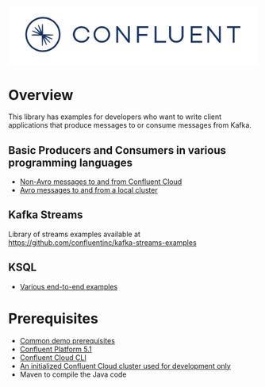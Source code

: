 ![image](../images/confluent-logo-300-2.png)

# Overview

This library has examples for developers who want to write client applications that produce messages to or consume messages from Kafka.

## Basic Producers and Consumers in various programming languages

* [Non-Avro messages to and from Confluent Cloud](cloud/README.md)
* [Avro messages to and from a local cluster](avro/README.md)

## Kafka Streams

Library of streams examples available at https://github.com/confluentinc/kafka-streams-examples

## KSQL

* [Various end-to-end examples](https://github.com/confluentinc/examples)

# Prerequisites

* [Common demo prerequisites](https://github.com/confluentinc/examples#prerequisites)
* [Confluent Platform 5.1](https://www.confluent.io/download/)
* [Confluent Cloud CLI](https://docs.confluent.io/current/cloud-quickstart.html#step-2-install-ccloud-cli)
* [An initialized Confluent Cloud cluster used for development only](https://confluent.cloud)
* Maven to compile the Java code
